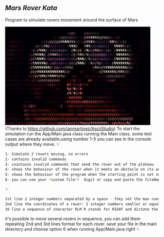 ## _Mars Rover Kata_
Program to simulate rovers movement around the surface of Mars

![](\assets\walle.gif)
(Thanks to https://github.com/ianmartinez/AsciiStudio)
To start the simulation run the App/Main.java class running the Main class, some test cases are already available,using number 1-5  you can see in the console output where they move.
✨
```sh
1- Simulate 2 rovers moving, no errors
2- contains invalid commands
3- cointains invalid commands that send the rover out of the plateau
4- shows the behaviour of the rover when it meets an obstacle on its way
5- shows the behaviour of the program when the starting point is not valid
6- you can use your *custom file*!  digit or copy and paste the fileName.txt having the following format:
```
✨
```sh
1st line 2 integer numbers separated by a space - they set the max coordinates of the plateau, the grid where rovers are allowed to move
2nd line the coordinates of a rover: 2 integer numbers smaller or equals than plateau max values
3d line a sequence of character RLM R stands for RIGHT and dictate the rover to rotate right. L does the same but LEFT. M dictate the rover to move 1 grid space.
```
it's possible to move several rovers in sequence, you can add them repeating 2nd and 3rd lines format for each rover.
save your file in the main directory and choose option 6 when running App/Main.java
right
✨
